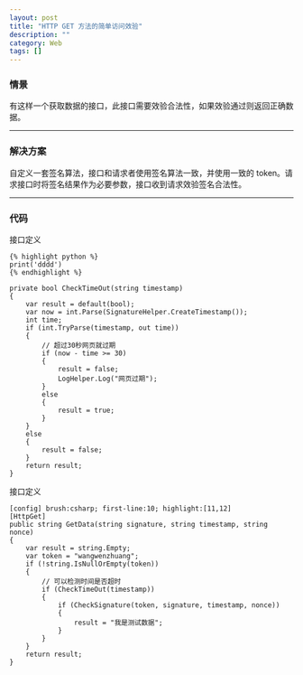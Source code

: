 ```yaml
---
layout: post
title: "HTTP GET 方法的简单访问效验"
description: ""
category: Web
tags: []
---
```


### 情景 ###

有这样一个获取数据的接口，此接口需要效验合法性，如果效验通过则返回正确数据。

****

### 解决方案 ###

自定义一套签名算法，接口和请求者使用签名算法一致，并使用一致的 token。请求接口时将签名结果作为必要参数，接口收到请求效验签名合法性。

****

### 代码 ###

接口定义

	{% highlight python %}
    print('dddd')
	{% endhighlight %}

    private bool CheckTimeOut(string timestamp)
    {
        var result = default(bool);
        var now = int.Parse(SignatureHelper.CreateTimestamp());
        int time;
        if (int.TryParse(timestamp, out time))
        {
            // 超过30秒网页就过期
            if (now - time >= 30)
            {
                result = false;
                LogHelper.Log("网页过期");
            }
            else
            {
                result = true;
            }
        }
        else
        {
            result = false;
        }
        return result;
    }

接口定义

	[config] brush:csharp; first-line:10; highlight:[11,12]
    [HttpGet]
    public string GetData(string signature, string timestamp, string nonce)
    {
        var result = string.Empty;
        var token = "wangwenzhuang";
        if (!string.IsNullOrEmpty(token))
        {
            // 可以检测时间是否超时
            if (CheckTimeOut(timestamp))
            {
                if (CheckSignature(token, signature, timestamp, nonce))
                {
                    result = "我是测试数据";
                }
            }
        }
        return result;
    }
